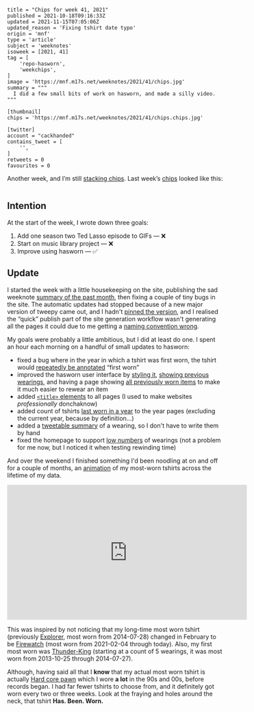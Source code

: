 ```
title = "Chips for week 41, 2021"
published = 2021-10-18T09:16:33Z
updated = 2021-11-15T07:05:06Z
updated_reason = 'Fixing tshirt date typo'
origin = 'mnf'
type = 'article'
subject = 'weeknotes'
isoweek = [2021, 41]
tag = [
    'repo-hasworn',
    'weekchips',
]
image = 'https://mnf.m17s.net/weeknotes/2021/41/chips.jpg'
summary = """
  I did a few small bits of work on hasworn, and made a silly video.
"""

[thumbnail]
chips = 'https://mnf.m17s.net/weeknotes/2021/41/chips.chips.jpg'

[twitter]
account = "cackhanded"
contains_tweet = [
    '',
]
retweets = 0
favourites = 0
```

Another week, and I’m still [stacking chips][chips]. Last week’s
[chips][markers] looked like this:

[chips]: /2020/06/19/my-week-in-poker-chips
[markers]: /2020/08/22/my-weekchips-markers

<p class='image'><img src='https://mnf.m17s.net/weeknotes/2021/41/chips.jpg' alt=''></p>

## Intention

At the start of the week, I wrote down three goals:

1. Add one season two Ted Lasso episode to GIFs — ❌
1. Start on music library project — ❌
1. Improve using hasworn — ✅


## Update

I started the week with a little housekeeping on the site, publishing
the sad weeknote [summary of the past month][w], then fixing a couple of
tiny bugs in the site. The automatic updates had stopped because of a new
major version of tweepy came out, and I hadn't [pinned the version][p],
and I realised the “quick” publish part of the site generation workflow
wasn't generating all the pages it could due to me getting a
[naming convention wrong][n].

My goals were probably a little ambitious, but I did at least do one.
I spent an hour each morning on a handful of small updates to hasworn:

* fixed a bug where in the year in which a tshirt was first worn,
  the tshirt would [repeatedly be annotated][ra] “first worn”
* improved the hasworn user interface by [styling it][bs],
  [showing previous wearings][sh], and having a page showing
  [all previously worn items][pw] to make it much easier to rewear an item
* added [`<title>` elements][te] to all pages (I used to make websites
  *professionally* donchaknow)
* added count of tshirts [last worn in a year][lw] to the year pages
  (excluding the current year, because by definition…)
* added a [tweetable summary][tw] of a wearing, so I don't have to write
  them by hand
* fixed the homepage to support [low numbers][ln] of wearings (not a problem
  for me now, but I noticed it when testing rewinding time)

And over the weekend I finished something I'd been noodling at on and off
for a couple of months, an [animation][an] of my most-worn tshirts across the
lifetime of my data.

<iframe
    width="560"
    height="315"
    src="https://www.youtube-nocookie.com/embed/ZD1lFO3Z6tU"
    frameborder="0"
    allow="accelerometer; encrypted-media; gyroscope; picture-in-picture"
    allowfullscreen
></iframe>

This was inspired by not noticing that my long-time most worn tshirt
(previously [Explorer][ex], most worn from 2014-07-28) changed in February to
be [Firewatch][fw] (most worn from 2021-02-04 through today). Also, my first
most worn was [Thunder-King][tk] (starting at a count of 5 wearings, it was
most worn from 2013-10-25 through 2014-07-27).

Although, having said all that I **know** that my actual most worn tshirt is
actually [Hard core pawn][hc] which I wore **a lot** in the 90s and 00s,
before records began. I had far fewer tshirts to choose from, and it
definitely got worn every two or three weeks. Look at the fraying and holes
around the neck, that tshirt **Has. Been. Worn.**


[w]: /weeknotes/chips-for-weeks-37-38-39-40-2021
[p]: https://github.com/norm/marknormanfrancis.com/commit/62d8ae1cf04eec0b9300b2adf6e6f966bb8de7db
[n]: https://github.com/norm/marknormanfrancis.com/commit/f089f6b9861ac893fd4e2beb18fe9c9498b886d8
[ra]: https://github.com/norm/hasworn/commit/3ff91a8c3eb608a473fd17f5c280d54be54c30fc
[bs]: https://github.com/norm/hasworn/commit/843d5996032bd2aa594a556105f913109638d29e
[sh]: https://github.com/norm/hasworn/commit/f68ff70c228a6aae77422e2f9c022f6f3b3857e3
[pw]: https://github.com/norm/hasworn/commit/1e45d47834d404b89fab2107cce76d4b2c02c6c2
[te]: https://github.com/norm/hasworn/commit/37335bd6b02418c8469cb4fae3de11af524f913e
[lw]: https://github.com/norm/hasworn/commit/98b85488902f60deba1ba33efc7594f663ac9280
[tw]: https://github.com/norm/hasworn/commit/d4a67de2555d3c167fbfc48c00afaa84bfd1a145
[ln]: https://github.com/norm/hasworn/commit/48d176de617b3f1d5ea8a7ec1a13fd5cf58013c6
[an]: https://github.com/norm/hasworn/commit/40d286a9a1afc39d692416db814c604fe1b329ea
[ex]: https://norm.hasworn.com/tshirts/explorer
[fw]: https://norm.hasworn.com/tshirts/firewatch
[tk]: https://norm.hasworn.com/tshirts/thunder-king
[hc]: https://norm.hasworn.com/tshirts/hard-core-pawn
